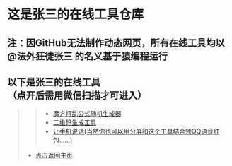 # 这是张三的在线工具仓库
## 注：因GitHub无法制作动态网页，所有在线工具均以 @法外狂徒张三 的名义基于猿编程运行
## 以下是张三的在线工具<br>（点开后需用微信扫描才可进入）
>> + [魔方打乱公式随机生成器](https://zhs141.github.io/tools/wca.jpg)
>> + [二维码生成工具](https://zhs141.github.io/tools/qr.jpg)
>> + [让手机说话(当然你也可以用分屏和这个工具结合领QQ语音红包……)](https://zhs141.github.io/tools/speaker.jpg)
> - [点击返回主页](https://zhs141.github.io)
